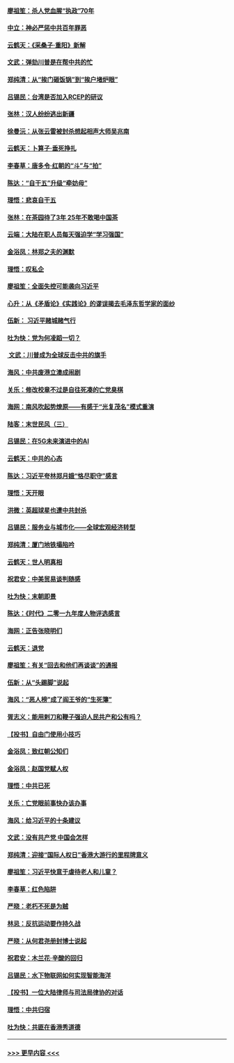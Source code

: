 #### [廖祖笙：杀人党血腥“执政”70年](../pages/nsc993/n11745144.md?t=12260944) 
#### [中立：神必严惩中共百年罪恶](../pages/nsc993/n11744970.md?t=12260944) 
#### [云鹤天：《采桑子‧重阳》新解](../pages/nsc993/n11744948.md?t=12260944) 
#### [文武：弹劾川普是在帮中共的忙](../pages/nsc993/n11744758.md?t=12260944) 
#### [郑纯清：从“挨门砸饭锅”到“挨户堵炉眼”](../pages/nsc993/n11744745.md?t=12260944) 
#### [吕锡民：台湾是否加入RCEP的研议](../pages/nsc993/n11744701.md?t=12260944) 
#### [张林：汉人纷纷逃出新疆](../pages/nsc993/n11743530.md?t=12260944) 
#### [徐曼沅：从张云雷被封杀想起相声大师吴兆南](../pages/nsc993/n11741816.md?t=12260944) 
#### [云鹤天：卜算子‧垂死挣扎](../pages/nsc993/n11739956.md?t=12260944) 
#### [李春草：唐多令‧红朝的“斗”与“拍”](../pages/nsc993/n11739830.md?t=12260944) 
#### [陈达：“自干五”升级“牵妨母”](../pages/nsc993/n11739724.md?t=12260944) 
#### [理悟：悲哀自干五](../pages/nsc993/n11739547.md?t=12260944) 
#### [张林：在茶园待了3年 25年不敢喝中国茶](../pages/nsc993/n11739240.md?t=12260944) 
#### [云端：大陆在职人员每天强迫学“学习强国”](../pages/nsc993/n11738735.md?t=12260944) 
#### [金浴凤：林郑之夫的渊默](../pages/nsc993/n11737735.md?t=12260944) 
#### [理悟：叹私企](../pages/nsc993/n11737715.md?t=12260944) 
#### [廖祖笙：全面失控可能袭向习近平](../pages/nsc993/n11737704.md?t=12260944) 
#### [心升：从《矛盾论》《实践论》的谬误揭去毛泽东哲学家的面纱](../pages/nsc993/n11736962.md?t=12260944) 
#### [伍新： 习近平赌城赌气行](../pages/nsc993/n11736929.md?t=12260944) 
#### [吐为快：党为何凌蹈一切？](../pages/nsc993/n11736915.md?t=12260944) 
#### [ 文武：川普成为全球反击中共的旗手](../pages/nsc993/n11736882.md?t=12260944) 
#### [海风：中共废港立澳成闹剧](../pages/nsc993/n11735857.md?t=12260944) 
#### [关乐：修改校章不过是自往死凑的亡党臭棋](../pages/nsc993/n11735097.md?t=12260944) 
#### [海网：南风吹起势燎原——有感于“光复茂名”模式重演](../pages/nsc993/n11732308.md?t=12260944) 
#### [陆客：末世民风（三）](../pages/nsc993/n11732211.md?t=12260944) 
#### [吕锡民：在5G未来演进中的AI](../pages/nsc993/n11730010.md?t=12260944) 
#### [云鹤天：中共的心态](../pages/nsc993/n11729906.md?t=12260944) 
#### [陈达：习近平夸林郑月娥“恪尽职守”感言](../pages/nsc993/n11729881.md?t=12260944) 
#### [理悟：天开眼](../pages/nsc993/n11729699.md?t=12260944) 
#### [洪微：英超球星也遭中共封杀](../pages/nsc993/n11727243.md?t=12260944) 
#### [吕锡民：服务业与城市化——全球宏观经济转型](../pages/nsc993/n11725845.md?t=12260944) 
#### [郑纯清：厦门地铁塌陷吟](../pages/nsc993/n11725813.md?t=12260944) 
#### [云鹤天：世人明真相](../pages/nsc993/n11725621.md?t=12260944) 
#### [祝君安：中美贸易谈判随感](../pages/nsc993/n11725609.md?t=12260944) 
#### [吐为快：末朝即景](../pages/nsc993/n11723365.md?t=12260944) 
#### [陈达：《时代》二零一九年度人物评选感言](../pages/nsc993/n11723337.md?t=12260944) 
#### [海网：正告张晓明们](../pages/nsc993/n11723228.md?t=12260944) 
#### [云鹤天：退党](../pages/nsc993/n11723056.md?t=12260944) 
#### [廖祖笙：有关“回去和他们再谈谈”的通报](../pages/nsc993/n11722442.md?t=12260944) 
#### [伍新：从“头踢脚”说起](../pages/nsc993/n11722429.md?t=12260944) 
#### [海风：“恶人榜”成了阎王爷的“生死簿”](../pages/nsc993/n11722272.md?t=12260944) 
#### [胥志义：能用剌刀和鞭子强迫人民共产和公有吗？](../pages/nsc993/n11720569.md?t=12260944) 
#### [【投书】自由门使用小技巧](../pages/nsc993/n11720180.md?t=12260944) 
#### [金浴凤：致红朝公知们](../pages/nsc993/n11720563.md?t=12260944) 
#### [金浴凤：赵国党赋人权](../pages/nsc993/n11720533.md?t=12260944) 
#### [理悟：中共已死](../pages/nsc993/n11720233.md?t=12260944) 
#### [关乐：亡党眼前事快办该办事](../pages/nsc993/n11719160.md?t=12260944) 
#### [海风：给习近平的十条建议](../pages/nsc993/n11717616.md?t=12260944) 
#### [文武：没有共产党 中国会怎样](../pages/nsc993/n11717584.md?t=12260944) 
#### [郑纯清：迎接“国际人权日”香港大游行的里程牌意义](../pages/nsc993/n11717417.md?t=12260944) 
#### [廖祖笙：习近平快意于虐待老人和儿童？](../pages/nsc993/n11715313.md?t=12260944) 
#### [李春草：红色陷阱](../pages/nsc993/n11715029.md?t=12260944) 
#### [严晓：老朽不死是为贼](../pages/nsc993/n11712910.md?t=12260944) 
#### [林忌：反抗运动要作持久战](../pages/nsc993/n11712623.md?t=12260944) 
#### [严晓：从何君尧册封博士说起](../pages/nsc993/n11712465.md?t=12260944) 
#### [祝君安：木兰花·辛酸的回归](../pages/nsc993/n11712381.md?t=12260944) 
#### [吕锡民：水下物联网如何实现智能海洋](../pages/nsc993/n11711158.md?t=12260944) 
#### [【投书】一位大陆律师与司法局律协的对话](../pages/nsc993/n11709675.md?t=12260944) 
#### [理悟：中共归宿](../pages/nsc993/n11710059.md?t=12260944) 
#### [吐为快：共匪在香港秀道德](../pages/nsc993/n11709979.md?t=12260944) 

----
#### [ >>> 更早内容 <<< ](../indexes/nsc993-earlier.md)
